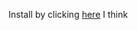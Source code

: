 Install by clicking [here](https://github.com/TopRamenChef/AMQPlayerAnswerTimeDisplayEdit/raw/main/tampermonkey_script.user.js) I think
